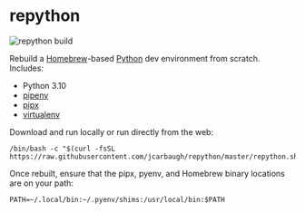# repython

![repython build](https://github.com/jcarbaugh/repython/workflows/repython%20build/badge.svg)

Rebuild a [Homebrew](https://brew.sh)-based [Python](https://www.python.org) dev environment from scratch. Includes:

- Python 3.10
- [pipenv](https://pipenv.pypa.io/en/latest/)
- [pipx](https://pipxproject.github.io/pipx/)
- [virtualenv](https://virtualenv.pypa.io/en/latest/)

Download and run locally or run directly from the web:

```
/bin/bash -c "$(curl -fsSL https://raw.githubusercontent.com/jcarbaugh/repython/master/repython.sh)"
```

Once rebuilt, ensure that the pipx, pyenv, and Homebrew binary locations are on your path:

```
PATH=~/.local/bin:~/.pyenv/shims:/usr/local/bin:$PATH
```
